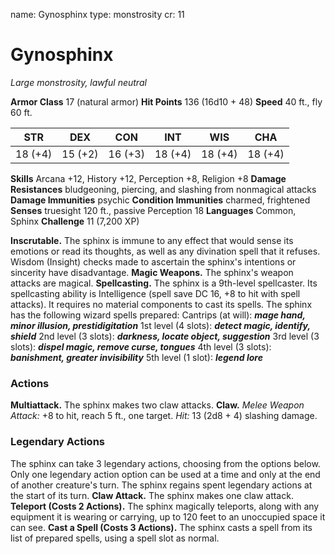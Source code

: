 name: Gynosphinx
type: monstrosity
cr: 11

# Gynosphinx
_Large monstrosity, lawful neutral_

**Armor Class** 17 (natural armor)
**Hit Points** 136 (16d10 + 48)
**Speed** 40 ft., fly 60 ft.

| STR     | DEX     | CON     | INT     | WIS     | CHA     |
|---------|---------|---------|---------|---------|---------|
| 18 (+4) | 15 (+2) | 16 (+3) | 18 (+4) | 18 (+4) | 18 (+4) |

**Skills** Arcana +12, History +12, Perception +8, Religion +8
**Damage Resistances** bludgeoning, piercing, and slashing from nonmagical attacks
**Damage Immunities** psychic
**Condition Immunities** charmed, frightened
**Senses** truesight 120 ft., passive Perception 18
**Languages** Common, Sphinx
**Challenge** 11 (7,200 XP)

**Inscrutable.** The sphinx is immune to any effect that would sense its emotions or read its thoughts, as well as any divination spell that it refuses. Wisdom (Insight) checks made to ascertain the sphinx's intentions or sincerity have disadvantage.
**Magic Weapons.** The sphinx's weapon attacks are magical.
**Spellcasting.** The sphinx is a 9th-level spellcaster. Its spellcasting ability is Intelligence (spell save DC 16, +8 to hit with spell attacks). It requires no material components to cast its spells. The sphinx has the following wizard spells prepared:
Cantrips (at will): **_mage hand, minor illusion, prestidigitation_**
1st level (4 slots): **_detect magic, identify, shield_**
2nd level (3 slots): **_darkness, locate object, suggestion_**
3rd level (3 slots): **_dispel magic, remove curse, tongues_**
4th level (3 slots): **_banishment, greater invisibility_**
5th level (1 slot): **_legend lore_**

### Actions
**Multiattack.** The sphinx makes two claw attacks.
**Claw.** _Melee Weapon Attack:_ +8 to hit, reach 5 ft., one target. _Hit:_ 13 (2d8 + 4) slashing damage.

### Legendary Actions
The sphinx can take 3 legendary actions, choosing from the options below. Only one legendary action option can be used at a time and only at the end of another creature's turn. The sphinx regains spent legendary actions at the start of its turn.
**Claw Attack.** The sphinx makes one claw attack.
**Teleport (Costs 2 Actions).** The sphinx magically teleports, along with any equipment it is wearing or carrying, up to 120 feet to an unoccupied space it can see.
**Cast a Spell (Costs 3 Actions).** The sphinx casts a spell from its list of prepared spells, using a spell slot as normal.
